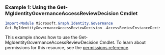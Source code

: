 ### Example 1: Using the Get-MgIdentityGovernanceAccessReviewDecision Cmdlet
```powershell
Import-Module Microsoft.Graph.Identity.Governance
Get-MgIdentityGovernanceAccessReviewDecision -AccessReviewInstanceDecisionItemId $accessReviewInstanceDecisionItemId -ExpandProperty "instance(`$expand=definition)" 
```
This example shows how to use the Get-MgIdentityGovernanceAccessReviewDecision Cmdlet.
To learn about permissions for this resource, see the [permissions reference](/graph/permissions-reference).
